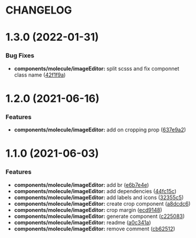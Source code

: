 # CHANGELOG

# 1.3.0 (2022-01-31)


### Bug Fixes

* **components/molecule/imageEditor:** split scsss and fix componnet class name ([42f1f9a](https://github.com/SUI-Components/sui-components/commit/42f1f9a1199db1b553224bb31ba2015e0ad99796))



# 1.2.0 (2021-06-16)


### Features

* **components/molecule/imageEditor:** add on cropping prop ([637e9a2](https://github.com/SUI-Components/sui-components/commit/637e9a2c06cd621058829b9396b9985e6e61b551))



# 1.1.0 (2021-06-03)


### Features

* **components/molecule/imageEditor:** add br ([e6b7e4e](https://github.com/SUI-Components/sui-components/commit/e6b7e4e96d6ad9194c984240f30c7c534044b0b8))
* **components/molecule/imageEditor:** add dependencies ([44fc15c](https://github.com/SUI-Components/sui-components/commit/44fc15c52b3b22cb64b22f18c033b2c85a751748))
* **components/molecule/imageEditor:** add labels and icons ([32355c5](https://github.com/SUI-Components/sui-components/commit/32355c575268e4f9b983ce95a406b3cf1497e5f1))
* **components/molecule/imageEditor:** create crop component ([a8dcdc6](https://github.com/SUI-Components/sui-components/commit/a8dcdc6a04e091ded3c6d209887270af57968a9c))
* **components/molecule/imageEditor:** crop margin ([ecd9148](https://github.com/SUI-Components/sui-components/commit/ecd91489b53166c549d322b7596b79f24a8d3dd0))
* **components/molecule/imageEditor:** generate component ([c225083](https://github.com/SUI-Components/sui-components/commit/c225083ed2036eb631094ea38cfe38e19a926bb6))
* **components/molecule/imageEditor:** readme ([a0c341a](https://github.com/SUI-Components/sui-components/commit/a0c341a67e5abdfc91099cd6f5d95ddfe77802d4))
* **components/molecule/imageEditor:** remove comment ([cb62512](https://github.com/SUI-Components/sui-components/commit/cb62512505132fc9aea597bceb1a974019fbea8c))



